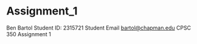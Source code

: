 # Assignment_1
Ben Bartol
Student ID: 2315721
Student Email bartol@chapman.edu
CPSC 350
Assignment 1

